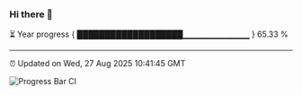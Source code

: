 ### Hi there 👋

⏳ Year progress { ███████████████████▁▁▁▁▁▁▁▁▁▁▁ } 65.33 %

---

⏰ Updated on Wed, 27 Aug 2025 10:41:45 GMT

![Progress Bar CI](https://github.com/IshwaranRudhara/GIT-ACTION/workflows/Progress%20Bar%20CI/badge.svg)
